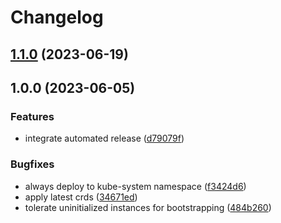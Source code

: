 # Changelog

## [1.1.0](https://github.com/kustomhippie/helm-controller/compare/v1.0.0...v1.1.0) (2023-06-19)

## 1.0.0 (2023-06-05)


### Features

* integrate automated release ([d79079f](https://github.com/kustomhippie/helm-controller/commit/d79079f35dbdba5bdf7c1c866676366ecfbe806a))


### Bugfixes

* always deploy to kube-system namespace ([f3424d6](https://github.com/kustomhippie/helm-controller/commit/f3424d64c520c4ef94fa9ad3bb076d5329c0384c))
* apply latest crds ([34671ed](https://github.com/kustomhippie/helm-controller/commit/34671ed413c6f06e57d88e51936d44b77d4a9a99))
* tolerate uninitialized instances for bootstrapping ([484b260](https://github.com/kustomhippie/helm-controller/commit/484b260a8ba995cd1f09f3a5dfa030df893886d0))
